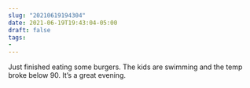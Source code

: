 ```yaml
---
slug: "20210619194304"
date: 2021-06-19T19:43:04-05:00
draft: false
tags:
- 
---
```


Just finished eating some burgers. The kids are swimming and the temp broke below 90. It’s a great evening. 